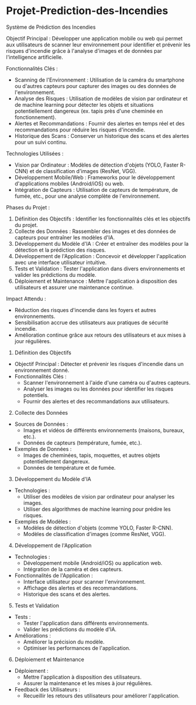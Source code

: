 # Projet-Prediction-des-Incendies
Système de Prédiction des Incendies 


Objectif Principal : 
Développer une application mobile ou web qui permet aux utilisateurs de scanner leur environnement pour identifier et prévenir les risques d'incendie grâce à l'analyse d'images et de données par l'intelligence artificielle.

Fonctionnalités Clés :
- Scanning de l'Environnement : Utilisation de la caméra du smartphone ou d'autres capteurs pour capturer des images ou des données de l'environnement.
- Analyse des Risques : Utilisation de modèles de vision par ordinateur et de machine learning pour détecter les objets et situations potentiellement dangereux (ex. tapis près d'une cheminée en fonctionnement).
- Alertes et Recommandations : Fournir des alertes en temps réel et des recommandations pour réduire les risques d'incendie.
- Historique des Scans : Conserver un historique des scans et des alertes pour un suivi continu.

Technologies Utilisées :
- Vision par Ordinateur : Modèles de détection d'objets (YOLO, Faster R-CNN) et de classification d'images (ResNet, VGG).
- Développement Mobile/Web : Frameworks pour le développement d'applications mobiles (Android/iOS) ou web.
- Intégration de Capteurs : Utilisation de capteurs de température, de fumée, etc., pour une analyse complète de l'environnement.

Phases du Projet :
1. Définition des Objectifs : Identifier les fonctionnalités clés et les objectifs du projet.
2. Collecte des Données : Rassembler des images et des données de capteurs pour entraîner les modèles d'IA.
3. Développement du Modèle d'IA : Créer et entraîner des modèles pour la détection et la prédiction des risques.
4. Développement de l'Application : Concevoir et développer l'application avec une interface utilisateur intuitive.
5. Tests et Validation : Tester l'application dans divers environnements et valider les prédictions du modèle.
6. Déploiement et Maintenance : Mettre l'application à disposition des utilisateurs et assurer une maintenance continue.

Impact Attendu :
- Réduction des risques d'incendie dans les foyers et autres environnements.
- Sensibilisation accrue des utilisateurs aux pratiques de sécurité incendie.
- Amélioration continue grâce aux retours des utilisateurs et aux mises à jour régulières.


1. Définition des Objectifs
- Objectif Principal : Détecter et prévenir les risques d'incendie dans un environnement donné.
- Fonctionnalités Clés :
    * Scanner l'environnement à l'aide d'une caméra ou d'autres capteurs.
    * Analyser les images ou les données pour identifier les risques potentiels.
    * Fournir des alertes et des recommandations aux utilisateurs.

2. Collecte des Données
- Sources de Données :
    * Images et vidéos de différents environnements (maisons, bureaux, etc.).
    * Données de capteurs (température, fumée, etc.).
- Exemples de Données :
    * Images de cheminées, tapis, moquettes, et autres objets potentiellement dangereux.
    * Données de température et de fumée.

3. Développement du Modèle d'IA
- Technologies :
    * Utiliser des modèles de vision par ordinateur pour analyser les images.
    * Utiliser des algorithmes de machine learning pour prédire les risques.
- Exemples de Modèles :
    * Modèles de détection d'objets (comme YOLO, Faster R-CNN).
    * Modèles de classification d'images (comme ResNet, VGG).

4. Développement de l'Application
- Technologies :
    * Développement mobile (Android/iOS) ou application web.
    * Intégration de la caméra et des capteurs.
- Fonctionnalités de l'Application :
    * Interface utilisateur pour scanner l'environnement.
    * Affichage des alertes et des recommandations.
    * Historique des scans et des alertes.

5. Tests et Validation
- Tests :
    * Tester l'application dans différents environnements.
    * Valider les prédictions du modèle d'IA.
- Améliorations :
    * Améliorer la précision du modèle.
    * Optimiser les performances de l'application.

6. Déploiement et Maintenance
- Déploiement :
    * Mettre l'application à disposition des utilisateurs.
    * Assurer la maintenance et les mises à jour régulières.
- Feedback des Utilisateurs :
    * Recueillir les retours des utilisateurs pour améliorer l'application.
